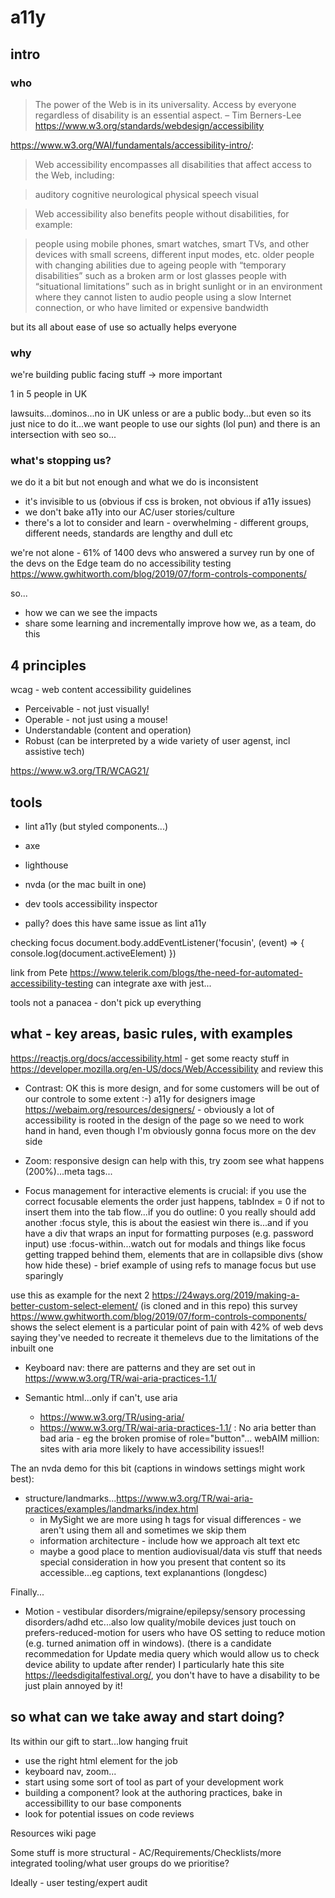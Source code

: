 # a11y 

## intro

### who

>The power of the Web is in its universality. Access by everyone regardless of disability is an essential aspect.
– Tim Berners-Lee https://www.w3.org/standards/webdesign/accessibility

https://www.w3.org/WAI/fundamentals/accessibility-intro/:
> Web accessibility encompasses all disabilities that affect access to the Web, including:

>auditory
cognitive
neurological
physical
speech
visual

>Web accessibility also benefits people without disabilities, for example:

>people using mobile phones, smart watches, smart TVs, and other devices with small screens, different input modes, etc.
older people with changing abilities due to ageing
people with “temporary disabilities” such as a broken arm or lost glasses
people with “situational limitations” such as in bright sunlight or in an environment where they cannot listen to audio
people using a slow Internet connection, or who have limited or expensive bandwidth

but its all about ease of use so actually helps everyone

### why

we're building public facing stuff -> more important

1 in 5 people in UK

lawsuits...dominos...no in UK unless or are a public body...but even so its just nice to do it...we want people to use our sights (lol pun) and there is an intersection with seo so...

### what's stopping us?

we do it a bit but not enough and what we do is inconsistent 

- it's invisible to us (obvious if css is broken, not obvious if a11y issues)
- we don't bake a11y into our AC/user stories/culture
- there's a lot to consider and learn - overwhelming - different groups, different needs, standards are lengthy and dull etc

we're not alone - 61% of 1400 devs who answered a survey run by one of the devs on the Edge team do no accessibility testing https://www.gwhitworth.com/blog/2019/07/form-controls-components/

so...
- how we can we see the impacts
- share some learning and incrementally improve how we, as a team, do this

## 4 principles

wcag - web content accessibility guidelines

- Perceivable - not just visually!
- Operable - not just using a mouse!
- Understandable (content and operation)
- Robust (can be interpreted by a wide variety of user agenst, incl assistive tech)

https://www.w3.org/TR/WCAG21/


## tools

- lint a11y (but styled components...)
- axe
- lighthouse
- nvda (or the mac built in one)
- dev tools accessibility inspector

- pally? does this have same issue as lint a11y

checking focus
document.body.addEventListener('focusin', (event) => {
    console.log(document.activeElement)
})

link from Pete https://www.telerik.com/blogs/the-need-for-automated-accessibility-testing can integrate axe with jest...

tools not a panacea - don't pick up everything

## what - key areas, basic rules, with examples

https://reactjs.org/docs/accessibility.html - get some reacty stuff in
https://developer.mozilla.org/en-US/docs/Web/Accessibility and review this


- Contrast: OK this is more design, and for some customers will be out of our controle to some extent :-) a11y for designers image https://webaim.org/resources/designers/ - obviously a lot of accessibility is rooted in the design of the page so we need to work hand in hand, even though I'm obviously gonna focus more on the dev side

- Zoom: responsive design can help with this, try zoom see what happens (200%)...meta tags...

- Focus management for interactive elements is crucial: if you use the correct focusable elements the order just happens, tabIndex = 0 if not to insert them into the tab flow...if you do outline: 0 you really should add another :focus style, this is about the easiest win there is...and if you have a div that wraps an input for formatting purposes (e.g. password input) use :focus-within...watch out for modals and things like focus getting trapped behind them, elements that are in collapsible divs (show how hide these) - brief example of using refs to manage focus but use sparingly

use this as example for the next 2 https://24ways.org/2019/making-a-better-custom-select-element/ (is cloned and in this repo)
this survey https://www.gwhitworth.com/blog/2019/07/form-controls-components/ shows the select element is a particular point of pain with 42% of web devs saying they've needed to recreate it themelevs due to the limitations of the inbuilt one

- Keyboard nav: there are patterns and they are set out in https://www.w3.org/TR/wai-aria-practices-1.1/

- Semantic html...only if can't, use aria
    - https://www.w3.org/TR/using-aria/
    - https://www.w3.org/TR/wai-aria-practices-1.1/  : No aria better than bad aria - eg the broken promise of role="button"... webAIM million: sites with aria more likely to have accessibility issues!!


The an nvda demo for this bit (captions in windows settings might work best):

- structure/landmarks...https://www.w3.org/TR/wai-aria-practices/examples/landmarks/index.html
    - in MySight we are more using h tags for visual differences - we aren't using them all and sometimes we skip them
    - information architecture - include how we approach alt text etc
    - maybe a good place to mention audiovisual/data vis stuff that needs special consideration in how you present that content so its accessible...eg captions, text explanantions (longdesc)

Finally...

- Motion - vestibular disorders/migraine/epilepsy/sensory processing disorders/adhd etc...also low quality/mobile devices 
 just touch on prefers-reduced-motion for users who have OS setting to reduce motion (e.g. turned animation off in windows). (there is a candidate recommedation for Update media query which would allow us to check device ability to update after render) I particularly hate this site https://leedsdigitalfestival.org/, you don't have to have a disability to be just plain annoyed by it!


## so what can we take away and start doing?
Its within our gift to start...low hanging fruit
- use the right html element for the job
- keyboard nav, zoom...
- start using some sort of tool as part of your development work
- building a component? look at the authoring practices, bake in accessibillity to our base components
- look for potential issues on code reviews

Resources wiki page

Some stuff is more structural - AC/Requirements/Checklists/more integrated tooling/what user groups do we prioritise?

Ideally - user testing/expert audit